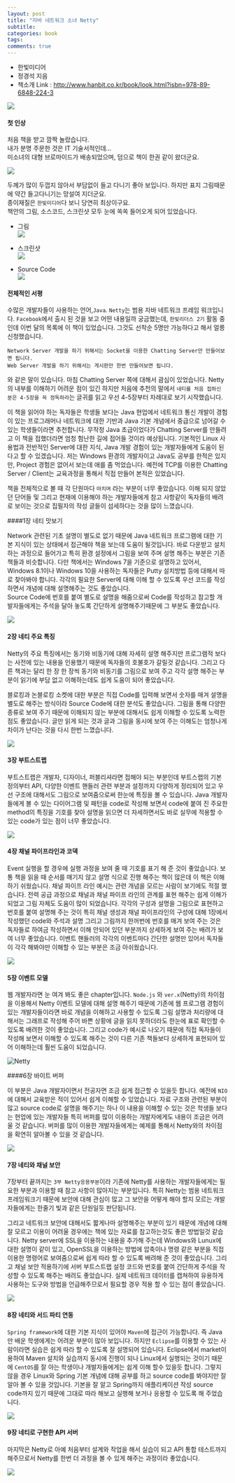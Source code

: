 ```yaml
---
layout: post
title: "자바 네트워크 소녀 Netty"
subtitle:  
categories: book
tags:  
comments: true
---
```


- 한빛미디어
- 정경석 지음
- 책소개 Link : <http://www.hanbit.co.kr/book/look.html?isbn=978-89-6848-224-3>

 ![](https://github.com/DevStarSJ/Study/blob/master/Blog/Review/Books/image/small.hanbit.netty.02.jpg?raw=true)  

#### 첫 인상

처음 책을 받고 깜짝 놀랐습니다.  
내가 분명 주문한 것은 IT 기술서적인데...  
미소녀의 대형 브로마이드가 배송되었으며, 덤으로 책이 한권 같이 왔더군요.  

![](https://github.com/DevStarSJ/Study/blob/master/Blog/Review/Books/image/small.hanbit.netty.01.jpg?raw=true)  

두께가 많이 두껍지 않아서 부담없이 들고 다니기 좋아 보입니다. 하지만 표지 그림때문에 약간 들고다니기는 망설여 지더군요.  
종이재질은 `한빛미디어`다 보니 당연히 최상이구요.  
책안의 그림, 소스코드, 스크린샷 모두 눈에 쏙쏙 들어오게 되어 있었습니다.  

- 그림  
  ![](https://github.com/DevStarSJ/Study/blob/master/Blog/Review/Books/image/small.hanbit.netty.03.jpg?raw=true)  

- 스크린샷  
  ![](https://github.com/DevStarSJ/Study/blob/master/Blog/Review/Books/image/small.hanbit.netty.04.jpg?raw=true)  

- Source Code  
  ![](https://github.com/DevStarSJ/Study/blob/master/Blog/Review/Books/image/small.hanbit.netty.05.jpg?raw=true)  

#### 전체적인 서평

수많은 개발자들이 사용하는 언어,`Java`. `Netty`는 범용 자바 네트워크 프레임 워크입니다. `Facebook`에서 출시 된 것을 보고 어떤 내용일까 궁금했는데, `한빛리더스 2기` 활동 중인데 이번 달의 목록에 이 책이 있었습니다. 그것도 선착순 5명만 가능하다고 해서 얼릉 신청했습니다.  
```
Network Server 개발을 하기 위해서는 Socket을 이용한 Chatting Server만 만들어보면 됩니다.
Web Server 개발을 하기 위해서는 게시판만 한번 만들어보면 됩니다.
```
와 같은 말이 있습니다. 마침 Chatting Server 쪽에 대해서 괌심이 있었습니다. Netty의 내부를 이해하기 어려운 점이 있긴 하지만 처음에 추천의 말에서 `네티를 처음 접하신 분은 4-5장을 꼭 정독하라`는 글귀를 읽고 우선 4-5장부터 차례대로 보기 시작했습니다.  

이 책을 읽어야 하는 독자들은 학생들 보다는 Java 현업에서 네트워크 통신 개발이 경험이 있는 프로그래머나 네트워크에 대한 기반과 Java 기본 개념에서 중급으로 넘어갈 수 있는 학생들이라면 추천합니다. 무작정 Java 초급이었다가 Chatting Server를 만들려고 이 책을 접했더라면 엄청 험난한 길에 접어들 것이라 예상됩니다. 기본적인 Linux 사용법과 전반적인 Server에 대한 지식, Java 개발 경험이 있는 개발자들에게 도움이 된다고 할 수 있겠습니다. 저는 Windows 환경의 개발자이고 Java도 공부를 한적은 있지만, Project 경험은 없어서 보는데 애를 좀 먹었습니다. 예전에 TCP를 이용한 Chatting Server / Client는 교육과정을 통해서 직접 만들어 본적은 있었습니다.  

책을 전체적으로 볼 때 각 단원마다 `마치며` 라는 부분이 너무 좋았습니다. 이해 되지 않았던 단어들 및 그리고 현재에 이용해야 하는 개발자들에게 참고 사항같이 독자들의 배려로 보이는 것으로 집필자의 작성 글들이 섬세하다는 것을 많이 느꼈습니다.  

####1장 네티 맛보기  

Network 관련된 기초 설명이 별도로 없기 때문에 Java 네트워크 프로그램에 대한 기본 지식이 있는 상태에서 접근해야 책을 보는데 도움이 될것입니다. 바로 다운받고 설치하는 과정으로 들어가고 특히 환경 설정에서 그림을 보여 주며 설명 해주는 부분은 기존 책들과 비슷합니다. 다만 책에서는 Windows 7을 기준으로 설명하고 있어서, Windows 8.1이나 Windows 10을 사용하는 독자들은 Putty 설치방법 등에 대해서 따로 찾아봐야 합니다. 각각의 필요한 Server에 대해 이해 할 수 있도록 우선 코드를 작성하면서 개념에 대해 설명해주는 것도 좋았습니다.  
Source Code에 번호를 붙여 별도로 설명을 해줌으로써 Code를 작성하고 참고할 개발자들에게는 주석을 달아 놓도록 간단하게 설명해주기때문에 그 부분도 좋았습니다.

![](https://github.com/DevStarSJ/Study/blob/master/Blog/Review/Books/image/small.hanbit.netty.06.jpg?raw=true) 

#### 2장 네티 주요 특징

Netty의 주요 특징에서는 동기와 비동기에 대해 자세히 설명 해주지만 프로그램적 보다는 사전에 있는 내용을 인용했기 때문에 독자들의 호불호가 갈릴것 같습니다. 그리고 다른 책과는 달리 한 장 한 장씩 동기와 비동기를 그림으로 보여 주고 각각 설명 해주는 부분이 읽기에 부담 없고 이해하는데도 쉽게 도움이 되어 좋았습니다.  

블로킹과 논블로킹 소켓에 대한 부분은 직접 Code를 입력해 보면서 숫자를 매겨 설명을 별도로 해주는 방식이라 Source Code에 대한  분석도 좋았습니다. 그림을 통해 다양한 종류로 보여 주기 때문에 이해되지 않는 부분에 대해서도 쉽게 이해할 수 있도록 노력한 점도 좋았습니다. 글만 읽게 되는 것과 글과 그림을 동시에 보여 주는 이해도는 엄청나게 차이가 난다는 것을 다시 한번 느꼈습니다.  

![](https://github.com/DevStarSJ/Study/blob/master/Blog/Review/Books/image/small.hanbit.netty.07.jpg?raw=true) 

#### 3장 부트스트랩 
부트스트랩은 개발자, 디자이너, 퍼블리셔라면 접해야 되는 부분인데 부트스랩의 기본 정의부터 API, 다양한 이벤트 핸들러 관련 부분과 설정까지 다양하게 정리되어 있고 우선 구조에 대해서도 그림으로 보여줌으로써 한눈에 특징을 볼 수 있습니다. Java 개발자들에게 볼 수 있는 다이어그램 및 패턴을 code로 작성해 보면서 code에 붙여 진 주요한 method의 특징을 기호를 찾아 설명을 읽으면 더 자세하면서도 바로 실무에 적용할 수 있는 code가 있는 점이 너무 좋았습니다.

![](https://github.com/DevStarSJ/Study/blob/master/Blog/Review/Books/image/small.hanbit.netty.08.jpg?raw=true) 

#### 4장 채널 파이프라인과 코덱

Event 실행을 할 경우에 실행 과정을 보여 줄 때 기호를 표기 해 준 것이 좋았습니다. 보통 책을 읽을 때 순서를 매기지 않고 설명 식으로 진행 해주는 책이 많은데 이 책은 이해하기 쉬웠습니다. 채널 파이프 라인 예시는 관련 개념을 모르는 사람이 보기에도 적절 했습니다. 전력 공급 과정으로 채널과 채널 파이프 라인의 관계를 표현 해주는 쉽게 이해가 되었고 그림 자체도 도움이 많이 되었습니다. 각각의 구성과 설명을 그림으로 표현하고 번호를 붙여 설명해 주는 것이 특히 채널 생성과 채널 파이프라인의 구성에 대해 1장에서 작성했던 code와 주석과 설명 그리고 그림까지 한꺼번에 번호를 매겨 보여 주는 것은 독자들로 하여금 작성하면서 이해 안되어 있던 부분까지 상세하게 보여 주는 배려가 보여 너무 좋았습니다. 이벤트 핸들러의 각각의 이벤트마다 간단한 설명만 있어서 독자들이 각각 해봐야만 이해할 수 있는 부분은 조금 아쉬웠습니다.  

![](https://github.com/DevStarSJ/Study/blob/master/Blog/Review/Books/image/small.hanbit.netty.09.jpg?raw=true) 

#### 5장 이벤트 모델  

 웹 개발자라면 눈 여겨 봐도 좋은 chapter입니다. `Node.js` 와 `ver.x`(Netty)의 차이점을 이용해서 Netty 이벤트 모델에 대해 설명 해주기 때문에 기존에 웹 프로그램 경험이 있는 개발자들이라면 바로 개념을 이해하고 사용할 수 있도록 그림 설명과 처리량에 대해서는 그래프로 작성해 주어 바쁜 상황에 글을 읽지 못하더라도 한눈에 표로 확인할 수 있도록 배려한 것이 좋았습니다. 그리고 code가 예시로 나오기 때문에 직접 독자들이 작성해 보면서 이해할 수 있도록 해주는 것이 다른 기존 책들보다 상세하게 표현되어 있어 이해하는데 훨씬 도움이 되었습니다.
 
![Netty](https://github.com/DevStarSJ/Study/blob/master/Blog/Review/Books/image/small.hanbit.netty.10.jpg?raw=true) 

####6장 바이트 버퍼  

이 부분은 Java 개발자이면서 전공자면 조금 쉽게 접근할 수 있을듯 합니다. 예전에 `NIO`에 대해서 교육받은 적이 있어서 쉽게 이해할 수 있었습니다. 자료 구조와 관련된 부분이 많고 source code로 설명을 해주기는 하나 이 내용을 이해할 수 있는 것은 학생들 보다는 현업에 있는 개발자들 특히 버퍼를 많이 이용하는 개발자에게도 내용이 조금은 어려울 것 같습니다. 버퍼를 많이 이용한 개발자들에게는 예제를 통해서 Netty와의 차이점을 확연히 알아볼 수 있을 것 같습니다.

![](https://github.com/DevStarSJ/Study/blob/master/Blog/Review/Books/image/small.hanbit.netty.11.jpg?raw=true) 

#### 7장 네티와 채널 보안  

7장부터 끝까지는 `3부 Netty응용부분`이라 기존에 Netty를 사용하는 개발자들에게는 필요한 부분과 이용할 때 참고 사항이 많아지는 부분입니다. 특히 Netty는 범용 네트워크 프레임워크기 때문에 보안에 대해 관심이 많고 그 보안을 어떻게 해야 할지 모르는 개발자들에게는 한줄기 빛과 같은 단원일듯 판단됩니다.  

그리고 네트워크 보안에 대해서도 짧게나마 설명해주는 부분이 있기 때문에 개념에 대해 잘 모르고 이용이 어려울 경우에는 책에 있는 자료를 참고하는것도 좋은 방법일것 같습니다. Netty server에 SSL을 이용하는 내용을 추가해 주는데 Windows와 Lunux에 대한 설명이 같이 있고, OpenSSL을 이용하는 방법에 압축이나 명령 같은 부분을 직접 이용한 명령어로 보여줌으로써 쉽게 따라 할 수 있도록 배려해 준 것이 좋았습니다. 그리고 채널 보안 적용하기에 서버 부트스트랩 설정 코드와 번호를 붙여 간단하게 주석을 작성할 수 있도록 해주는 배려도 좋았습니다. 실제 네트워크 데이터를 캡쳐하여 유용하게 사용하는 도구와 방법을 언급해주므로서 필요할 경우 적용 할 수 있는 점이 좋았습니다.

![](https://github.com/DevStarSJ/Study/blob/master/Blog/Review/Books/image/small.hanbit.netty.12.jpg?raw=true) 

#### 8장 네티와 서드 파티 연동  

`Spring framework`에 대한 기본 지식이 있어야 `Maven`에 접근이 가능합니다. 즉 Java만 배운 학생에게는 어려운 부분이 많아 보입니다. 하지만 `Eclipse`를 이용할 수 있는 사람이라면 실습은 쉽게 따라 할 수 있도록 잘 설명되어 있습니다. Eclipse에서  market이용하여 Maven 설치와 실습까지 동시에 진행이 되나 Linux에서 실행되는 것이기 때문에 `CentOS`를 잘 아는 학생이나  개발자들에게는 쉽게 이해 할수 있을듯 합니다. 그렇지 않을 경우 Linux와 Spring 기본 개념에 대해 공부를 하고 source code를 봐야지만 잘 알아 볼 수 있을 것입니다. 기본을 잘 알고 Spring까지 애플리케이션 작성 source code까지 있기 때문에 그대로 따라 해보고 실행해 보거나 응용할 수 있도록 해 주었습니다.

![](https://github.com/DevStarSJ/Study/blob/master/Blog/Review/Books/image/small.hanbit.netty.13.jpg?raw=true)  

#### 9장 네티로 구현한 API 서버 
마지막은 Netty로 아예 처음부터 설계와 작업을 해서 실습이 되고 API 통합 테스트까지 해주므로서 Netty를 한번 더 과정을 볼 수 있게 해주는 과정이라 좋았습니다.  

![](https://github.com/DevStarSJ/Study/blob/master/Blog/Review/Books/image/small.hanbit.netty.14.jpg?raw=true)



